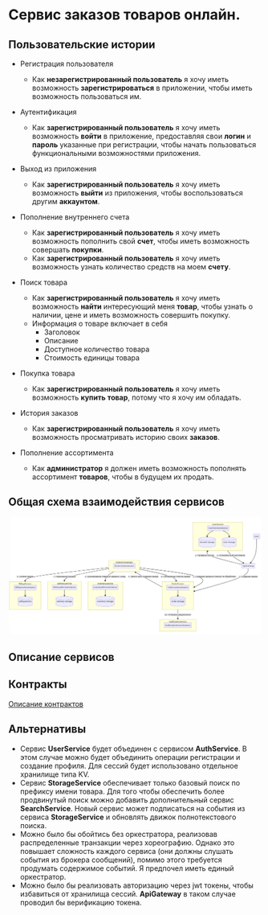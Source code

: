 # Сервис заказов товаров онлайн.

## Пользовательские истории

* Регистрация пользователя
  * Как **незарегистрированный пользователь** я хочу иметь возможность **зарегистрироваться** в приложении, чтобы иметь возможность пользоваться им.
  
* Аутентификация
  * Как **зарегистрированный пользователь** я хочу иметь возможность **войти** в приложение, предоставляя свои **логин** и **пароль** указанные при регистрации, чтобы начать пользоваться функциональными возможностями приложения.

* Выход из приложения
  * Как **зарегистрированный пользователь** я хочу иметь возможность **выйти** из приложения, чтобы воспользоваться другим **аккаунтом**.

* Пополнение внутреннего счета
  * Как **зарегистрированный пользователь** я хочу иметь возможность пополнить свой **счет**, чтобы иметь возможность совершать **покупки**.
  * Как **зарегистрированный пользователь** я хочу иметь возможность узнать количество средств на моем **счету**.

* Поиск товара
  * Как **зарегистрированный пользователь** я хочу иметь возможность **найти** интересующий меня **товар**, чтобы узнать о наличии, цене и иметь возможность совершить покупку.
  * Информация о товаре включает в себя
    * Заголовок
    * Описание
    * Доступное количество товара
    * Стоимость единицы товара

* Покупка товара
  * Как **зарегистрированный пользователь** я хочу иметь возможность **купить** **товар**, потому что я хочу им обладать.

* История заказов
  * Как **зарегистрированный пользователь** я хочу иметь возможность просматривать историю своих **заказов**.

* Пополнение ассортимента
  * Как **администратор** я должен иметь возможность пополнять ассортимент **товаров**, чтобы в будущем их продать.

## Общая схема взаимодействия сервисов

![mermaid-diagram-20200526103254](README.assets/schema.png)

## Описание сервисов

## Контракты 

[Описание контрактов](http://petstore.swagger.io/?url=https://raw.githubusercontent.com/ivahotin/otus-microservice-project/master/contracts/restapi.yaml)

## Альтернативы

* Сервис **UserService** будет объединен с сервисом **AuthService**. В этом случае можно будет объединить операции регистрации и создание профиля. Для сессий будет использовано отдельное хранилище типа KV.
* Сервис **StorageService** обеспечивает только базовый поиск по префиксу имени товара. Для того чтобы обеспечить более продвинутый поиск можно добавить дополнительный сервис **SearchService**. Новый сервис может подписаться на события из сервиса **StorageService** и обновлять движок полнотекстового поиска.
* Можно было бы обойтись без оркестратора, реализовав распределенные транзакции через хореографию. Однако это повышает сложность каждого сервиса (они должны слушать события из брокера сообщений), помимо этого требуется продумать содержимое событий. Я предпочел иметь единый оркестратор.
* Можно было бы реализовать авторизацию через jwt токены, чтобы избавиться от хранилища сессий. **ApiGateway** в таком случае проводил бы верификацию токена.